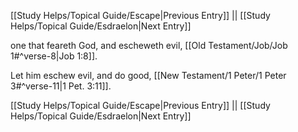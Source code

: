 [[Study Helps/Topical Guide/Escape|Previous Entry]]  ||  [[Study Helps/Topical Guide/Esdraelon|Next Entry]]

 one that feareth God, and escheweth evil, [[Old Testament/Job/Job 1#^verse-8|Job 1:8]].

 Let him eschew evil, and do good, [[New Testament/1 Peter/1 Peter 3#^verse-11|1 Pet. 3:11]].

[[Study Helps/Topical Guide/Escape|Previous Entry]]  ||  [[Study Helps/Topical Guide/Esdraelon|Next Entry]]